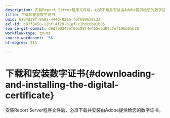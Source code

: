 ```yaml
---
description: 安装Report Server程序文件后，必须下载并安装由Adobe提供给您的数字证书。
title: 下载和安装数字证书
uuid: 6104d39f-9a8a-444d-82ea-f0f6996a8122
exl-id: b87f3450-12bf-4f29-b1ef-c1bdc6b01b85
source-git-commit: d9df90242ef96188f4e4b5e6d04cfef196b0a628
workflow-type: tm+mt
source-wordcount: '56'
ht-degree: 21%

---
```


# 下载和安装数字证书{#downloading-and-installing-the-digital-certificate}

安装Report Server程序文件后，必须下载并安装由Adobe提供给您的数字证书。
